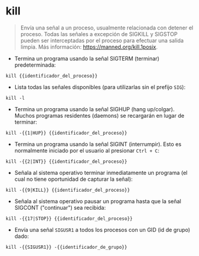 # kill

> Envía una señal a un proceso, usualmente relacionada con detener el proceso.
> Todas las señales a excepción de SIGKILL y SIGSTOP pueden ser interceptadas por el proceso para efectuar una salida limpia.
> Más información: <https://manned.org/kill.1posix>.

- Termina un programa usando la señal SIGTERM (terminar) predeterminada:

`kill {{identificador_del_proceso}}`

- Lista todas las señales disponibles (para utilizarlas sin el prefijo `SIG`):

`kill -l`

- Termina un programa usando la señal SIGHUP (hang up/colgar). Muchos programas residentes (daemons) se recargarán en lugar de terminar:

`kill -{{1|HUP}} {{identificador_del_proceso}}`

- Termina un programa usando la señal SIGINT (interrumpir). Esto es normalmente iniciado por el usuario al presionar `Ctrl + C`:

`kill -{{2|INT}} {{identificador_del_proceso}}`

- Señala al sistema operativo terminar inmediatamente un programa (el cual no tiene oportunidad de capturar la señal):

`kill -{{9|KILL}} {{identificador_del_proceso}}`

- Señala al sistema operativo pausar un programa hasta que la señal SIGCONT ("continuar") sea recibida:

`kill -{{17|STOP}} {{identificador_del_proceso}}`

- Envía una señal `SIGUSR1` a todos los procesos con un GID (id de grupo) dado:

`kill -{{SIGUSR1}} -{{identificador_de_grupo}}`
